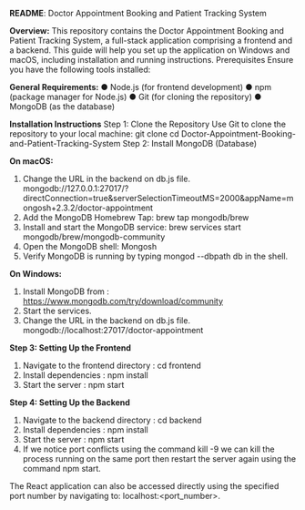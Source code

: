 **README**: Doctor Appointment Booking and Patient Tracking System

**Overview:**
This repository contains the Doctor Appointment Booking and Patient Tracking System, a full-stack application comprising a frontend and a backend. This guide will help you set up the application on Windows and macOS, including installation and running instructions.
Prerequisites
Ensure you have the following tools installed:

**General Requirements:**
●	Node.js (for frontend development)
●	npm (package manager for Node.js)
●	Git (for cloning the repository)
●	MongoDB (as the database)

**Installation Instructions**
Step 1: Clone the Repository
Use Git to clone the repository to your local machine:
git clone <repository-url> 
cd Doctor-Appointment-Booking-and-Patient-Tracking-System
Step 2: Install MongoDB (Database)

**On macOS:**
1.	Change the URL in the backend on db.js file.
mongodb://127.0.0.1:27017/?directConnection=true&serverSelectionTimeoutMS=2000&appName=mongosh+2.3.2/doctor-appointment
2.	Add the MongoDB Homebrew Tap:
brew tap mongodb/brew
3.	Install and start the MongoDB service:
brew services start mongodb/brew/mongodb-community
4.	Open the MongoDB shell:
Mongosh
5.	Verify MongoDB is running by typing mongod --dbpath db in the shell.

**On Windows:**
1.	Install MongoDB from : https://www.mongodb.com/try/download/community
2.	Start the services.
3.	Change the URL in the backend on db.js file.
mongodb://localhost:27017/doctor-appointment

**Step 3: Setting Up the Frontend**
1.	Navigate to the frontend directory : cd frontend
2.	Install dependencies : npm install
3.	Start the server : npm start

**Step 4: Setting Up the Backend**
1.	Navigate to the backend directory : cd backend
2.	Install dependencies : npm install
3.	Start the server : npm start
4.	If we notice port conflicts using the command kill -9 <PID> we can kill the process running on the same port then restart the server again using the command npm start.

The React application can also be accessed directly using the specified port number by navigating to: localhost:<port_number>.





